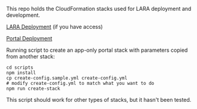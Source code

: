 This repo holds the CloudFormation stacks used for LARA deployment and development.

[LARA Deployment](https://docs.google.com/document/d/1NS4MGch4cmwSFN7UJdaNFtBUqMMNe55R2fRuEHEhf0o/edit#heading=h.2f262hz7x02h)
(if you have access)

[Portal Deployment](https://docs.google.com/document/d/1dmAV4ojzwau2C-TANvoxw9jAnUN2F5FdOSSy6f42H84/edit#heading=h.2f262hz7x02h)


Running script to create an app-only portal stack with parameters copied from another stack:

    cd scripts
    npm install
    cp create-config.sample.yml create-config.yml
    # modify create-config.yml to match what you want to do
    npm run create-stack

This script should work for other types of stacks, but it hasn't been tested.
